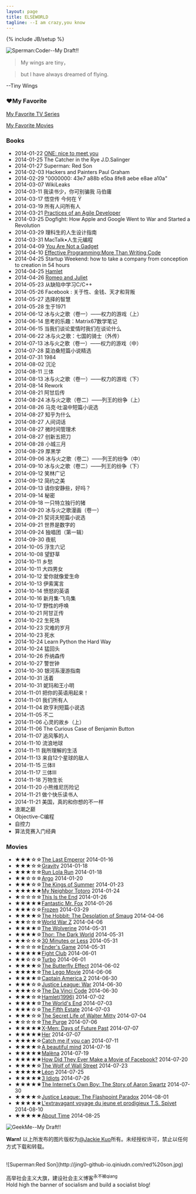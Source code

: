 ```yaml
---
layout: page
title: ELSEWORLD
tagline: --I am crazy,you know
---
```

{% include JB/setup %}

![Sperman:Coder--My Draft!!](http://jing0-github-io.qiniudn.com/superman-elseworld-coder.png)

>My wings are tiny，

>but I have always dreamed of flying. 

--Tiny Wings

<!--

<audio controls="controls" height="100" width="100">
			<source src="test.mp3" type="audio/mp3" />
			<source src="test.ogg" type="audio/ogg" />
			<embed height="100" width="100" src="test.mp3" />
</audio>

-->

### &hearts;My Favorite

<a href="http://myfavtv.qiniudn.com" target="_blank">My Favorite TV Series</a>

<a href="http://myfavmovies.qiniudn.com/" target="_blank">My Favorite Movies</a>

### Books

* 2014-01-22 [ONE: nice to meet you](http://jackiekuo.com/book/2014/04/20/about-one/)
* 2014-01-25 The Catcher in the Rye J.D.Salinger
* 2014-01-27 Superman: Red Son
* 2014-02-03 Hackers and Painters Paul Graham
* 2014-02-29 "0000000: 43e7 a88b e5ba 8fe8 aebe e8ae a10a"
* 2014-03-07 WikiLeaks
* 2014-03-11 我读书少，你可别骗我  马伯庸
* 2014-03-17 悟空传 今何在 &Yuml;
* 2014-03-19 所有人问所有人
* 2014-03-21 [Practices of an Agile Developer](http://jackiekuo.com/book/2014/04/19/thoughts-on-effectivity-program-and-life/)
* 2014-03-25 Dogfight: How Apple and Google Went to War and Started a Revolution
* 2014-03-29 理科生的人生设计指南
* 2014-03-31 MacTalk&bull;人生元编程
* 2014-04-09 [You Are Not a Gadget](http://jackiekuo.com/book/2014/04/10/you-are-not-a-gadget/)
* 2014-04-10 [Effective Programming:More Than Writing Code](http://jackiekuo.com/book/2014/04/19/thoughts-on-effectivity-program-and-life/)
* 2014-04-25 Startup Weekend: how to take a company from conception to creation in 54 hours
* 2014-04-25 [Hamlet](http://jackiekuo.com/book/2014/04/27/talk-about-shakespeare-and-culture/)
* 2014-04-26 [Romeo and Juliet](http://jackiekuo.com/book/2014/04/27/talk-about-shakespeare-and-culture/)
* 2014-05-23 从缺陷中学习C/C++
* 2014-05-26 Facebook : 关于性、金钱、天才和背叛
* 2014-05-27 选择的智慧
* 2014-05-28 生于1971
* 2014-06-12 冰与火之歌（卷一）——权力的游戏（上）
* 2014-06-14 思考的乐趣：Matrix67数学笔记
* 2014-06-15 当我们谈论爱情时我们在谈论什么
* 2014-06-22 冰与火之歌：七国的骑士（外传）
* 2014-07-13 冰与火之歌（卷一）——权力的游戏（中）
* 2014-07-28 莫泊桑短篇小说精选
* 2014-07-31 1984
* 2014-08-02 沉沦
* 2014-08-11 三体
* 2014-08-13 冰与火之歌（卷一）——权力的游戏（下）
* 2014-08-14 Rework
* 2014-08-21 阿甘后传
* 2014-08-24 冰与火之歌（卷二）——列王的纷争（上）
* 2014-08-26 马克·吐温中短篇小说选
* 2014-08-27 知乎为什么
* 2014-08-27 人间词话
* 2014-08-27 微时间管理术
* 2014-08-27 创新五把刀
* 2014-08-28 小城三月
* 2014-08-29 厚黑学
* 2014-09-06 冰与火之歌（卷二）——列王的纷争（中）
* 2014-09-10 冰与火之歌（卷二）——列王的纷争（下）
* 2014-09-12 笑林广记
* 2014-09-12 简约之美
* 2014-09-13 请你安静些，好吗？
* 2014-09-14 秘密
* 2014-09-18 一只特立独行的猪
* 2014-09-20 冰与火之歌漫画（卷一）
* 2014-09-21 契诃夫短篇小说选
* 2014-09-21 世界是数字的
* 2014-09-24 独唱团（第一辑）
* 2014-09-30 夜航
* 2014-10-05 浮生六记
* 2014-10-08 望舒草
* 2014-10-11 乡愁
* 2014-10-11 大四男女
* 2014-10-12 爱你就像爱生命
* 2014-10-13 伊索寓言
* 2014-10-14 愤怒的英语
* 2014-10-16 新月集·飞鸟集
* 2014-10-17 野性的呼唤
* 2014-10-21 阿甘正传
* 2014-10-22 生死场
* 2014-10-23 灾难的岁月
* 2014-10-23 死水
* 2014-10-24 Learn Python the Hard Way
* 2014-10-24 猛回头
* 2014-10-26 乔纳森传
* 2014-10-27 警世钟
* 2014-10-30 银河系漫游指南
* 2014-10-31 活着
* 2014-10-31 妮玛和王小明
* 2014-11-01 把你的英语用起来！
* 2014-11-01 我们所有人
* 2014-11-04 欧亨利短篇小说选
* 2014-11-05 不二
* 2014-11-06 心灵的故乡（上）
* 2014-11-06 The Curious Case of Benjamin Button
* 2014-11-07 追风筝的人
* 2014-11-10 流浪地球
* 2014-11-11 我所理解的生活
* 2014-11-13 来自12个星球的敌人
* 2014-11-15 三体II
* 2014-11-17 三体III
* 2014-11-18 万物生长
* 2014-11-20 小熊维尼历险记
* 2014-11-21 做个快乐读书人
* 2014-11-21 美国，真的和你想的不一样
* 浪潮之巅
* Objective-C编程
* 自控力
* 算法竞赛入门经典


### Movies

<ul>
<li>&#9733;&#9733;&#9733;&#9734;&#9734;<a href="http://www.imdb.com/title/tt0093389/" target="_blank">The Last Emperor</a>    2014-01-16</li>
<li>&#9733;&#9733;&#9733;&#9734;&#9734;<a href="http://www.imdb.com/title/tt1454468/" target="_blank">Gravity</a>    2014-01-18</li>
<li>&#9733;&#9733;&#9733;&#9734;&#9734;<a href="http://www.imdb.com/title/tt0130827/" target="_blank">Run Lola Run</a>    2014-01-18</li>
<li>&#9733;&#9733;&#9734;&#9734;&#9734;<a href="http://www.imdb.com/title/tt1024648/" target="_blank">Argo</a>    2014-01-20</li>
<li>&#9733;&#9733;&#9733;&#9734;&#9734;<a href="http://www.imdb.com/title/tt2179116/" target="_blank">The Kings of Summer</a>    2014-01-23</li>
<li>&#9733;&#9733;&#9733;&#9733;&#9733;<a href="http://www.imdb.com/title/tt0096283/" target="_blank">My Neighbor Totoro</a>    2014-01-24</li>
<li>&#9733;&#9734;&#9734;&#9734;&#9734;<a href="http://www.imdb.com/title/tt1245492/" target="_blank">This Is the End</a>    2014-01-26</li>
<li>&#9733;&#9733;&#9733;&#9733;&#9733;<a href="http://www.imdb.com/title/tt0432283/" target="_blank">Fantastic Mr. Fox</a>    2014-01-26</li>
<li>&#9733;&#9733;&#9733;&#9734;&#9734;<a href="http://www.imdb.com/title/tt2294629/">Frozen</a>    2014-03-29</li>
<li>&#9733;&#9733;&#9733;&#9733;&#9734;<a href="http://www.imdb.com/title/tt1170358/" target="_blank">The Hobbit: The Desolation of Smaug</a>    2014-04-06</li>
<li>&#9733;&#9733;&#9734;&#9734;&#9734;<a href="http://www.imdb.com/title/tt0816711/" target="_blank">World War Z</a>    2014-04-06</li>
<li>&#9733;&#9733;&#9733;&#9733;&#9734;<a href="http://www.imdb.com/title/tt1430132/" target="_blank">The Wolverine</a>    2014-05-31</li>
<li>&#9733;&#9733;&#9733;&#9733;&#9734;<a href="http://www.imdb.com/title/tt1981115/" target="_blank">Thor: The Dark World</a>    2014-05-31</li>
<li>&#9733;&#9733;&#9734;&#9734;&#9734;<a href="http://www.imdb.com/title/tt1622547/" target="_blank">30 Minutes or Less</a>    2014-05-31</li>
<li>&#9733;&#9734;&#9734;&#9734;&#9734;<a href="http://www.imdb.com/title/tt1731141/" target="_blank">Ender's Game</a>    2014-05-31</li>
<li>&#9733;&#9733;&#9733;&#9733;&#9733;<a href="http://www.imdb.com/title/tt0137523/" target="_blank">Fight Club</a>    2014-06-01</li>
<li>&#9733;&#9733;&#9734;&#9734;&#9734;<a href="http://www.imdb.com/title/tt1860353/" target="_blank">Turbo</a>    2014-06-01</li>
<li>&#9733;&#9733;&#9733;&#9733;&#9734;<a href="http://www.imdb.com/title/tt0289879/" target="_blank">The Butterfly Effect</a>    2014-06-02</li>
<li>&#9733;&#9733;&#9733;&#9733;&#9734;<a href="http://www.imdb.com/title/tt1490017/" target="_blank">The Lego Movie</a>    2014-06-06</li>
<li>&#9733;&#9733;&#9733;&#9733;&#9734;<a href="www.imdb.com/title/tt1843866/" target="_blank">Captain America 2</a>    2014-06-30</li>
<li>&#9733;&#9733;&#9733;&#9734;&#9734;<a href="http://www.imdb.com/title/tt3060952/" target="_blank">Justice League: War</a>    2014-06-30</li>
<li>&#9733;&#9733;&#9733;&#9734;&#9734;<a href="http://www.imdb.com/title/tt0382625/" target="_blank">The Da Vinci Code</a>    2014-06-30</li>
<li>&#9733;&#9733;&#9733;&#9734;&#9734;<a href="http://www.imdb.com/title/tt0116477/" target="_blank">Hamlet(1996)</a>    2014-07-02</li>
<li>&#9733;&#9733;&#9733;&#9733;&#9734;<a href="http://www.imdb.com/title/tt1213663/" target="_blank">The World's End</a>    2014-07-03</li>
<li>&#9733;&#9733;&#9733;&#9734;&#9734;<a href="http://www.imdb.com/title/tt1837703/" target="_blank">The Fifth Estate</a>    2014-07-03</li>
<li>&#9733;&#9733;&#9733;&#9734;&#9734;<a href="http://www.imdb.com/title/tt0359950/" target="_blank">The Secret Life of Walter Mitty</a>    2014-07-04</li>
<li>&#9733;&#9734;&#9734;&#9734;&#9734;<a href="http://www.imdb.com/title/tt2184339/" target="_blank">The Purge</a>    2014-07-06</li>
<li>&#9733;&#9733;&#9733;&#9733;&#9733;<a href="http://www.imdb.com/title/tt1877832/" target="_blank">X-Men: Days of Future Past</a>    2014-07-07</li>
<li>&#9733;&#9733;&#9733;&#9733;&#9733;<a href="http://www.imdb.com/title/tt1798709/" target="_blank">Her</a>    2014-07-07</li>
<li>&#9733;&#9733;&#9733;&#9733;&#9734;<a href="http://www.imdb.com/title/tt0264464/" target="_blank">Catch me if you can</a>    2014-07-11</li>
<li>&#9733;&#9733;&#9733;&#9733;&#9734;<a href="http://www.imdb.com/title/tt0268978/" target="_blank">A beautiful mind</a>    2014-07-16</li>
<li>&#9733;&#9733;&#9733;&#9733;&#9733;<a href="http://www.imdb.com/title/tt0213847/" target="_blank">Malèna</a>    2014-07-19</li>
<li>&#9733;&#9733;&#9733;&#9733;&#9733;<a href="http://www.imdb.com/title/tt1859505/" target="_blank">How Did They Ever Make a Movie of Facebook?</a>    2014-07-20</li>
<li>&#9733;&#9733;&#9733;&#9733;&#9734;<a href="http://www.imdb.com/title/tt0993846/" target="_blank">The Wolf of Wall Street</a>    2014-07-23</li>
<li>&#9733;&#9733;&#9733;&#9733;&#9733;<a href="http://www.imdb.com/title/tt0110413/" target="_blank">Léon</a>    2014-07-25</li>
<li>&#9733;&#9733;&#9733;&#9733;&#9733;<a href="http://www.imdb.com/title/tt1187043/" target="_blank">3 Idiots</a>    2014-07-26</li>
<li>&#9733;&#9733;&#9733;&#9733;&#9733;<a href="http://www.imdb.com/title/tt3268458/" target="_blank">The Internet's Own Boy: The Story of Aaron Swartz</a>    2014-07-30</li>
<li>&#9733;&#9733;&#9733;&#9733;&#9734;<a href="http://www.imdb.com/title/tt2820466/" target="_blank">Justice League: The Flashpoint Paradox</a>    2014-08-01</li>
<li>&#9733;&#9733;&#9733;&#9733;&#9733;<a href="http://www.imdb.com/title/tt1981107/" target="_blank">L'extravagant voyage du jeune et prodigieux T.S. Spivet</a>    2014-08-10</li>
<li>&#9733;&#9733;&#9733;&#9733;&#9733;<a href="http://www.imdb.com/title/tt2194499/" target="_blank">About Time</a>    2014-08-25</li>
</ul>


![GeekMe--My Draft!!](http://pic.yupoo.com/jok3r/DyinVQrF/medish.jpg)

**Warn!**
以上所发布的图片版权为[@Jackie Kuo](http://jackiekuo.com)所有。未经授权许可，禁止以任何方式下载和转载。

<br>
![Superman:Red Son](http://jing0-github-io.qiniudn.com/red%20son.jpg)

高举社会主义大旗，建设社会主义博客<sup>永不被qiang</sup><br>Hold high the banner of socialism and build a socialist blog!
